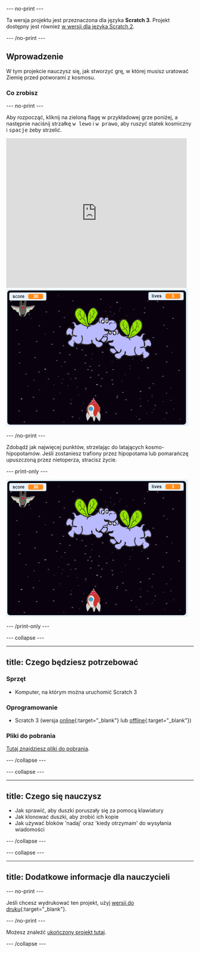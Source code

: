 \--- no-print \---

Ta wersja projektu jest przeznaczona dla języka **Scratch 3**. Projekt dostępny jest również [w wersji dla języka Scratch 2](https://projects.raspberrypi.org/en/projects/clone-wars-scratch2).

\--- /no-print \---

## Wprowadzenie

W tym projekcie nauczysz się, jak stworzyć grę, w której musisz uratować Ziemię przed potworami z kosmosu.

### Co zrobisz

\--- no-print \---

Aby rozpocząć, kliknij na zieloną flagę w przykładowej grze poniżej, a następnie naciśnij strzałkę <kbd>w lewo</kbd> i <kbd>w prawo</kbd>, aby ruszyć statek kosmiczny i <kbd>spacje</kbd> żeby strzelić.

<div class="scratch-preview">
  <iframe allowtransparency="true" width="485" height="402" src="https://scratch.mit.edu/projects/embed/276887163/?autostart=false" frameborder="0" scrolling="no"></iframe>
  <img src="images/showcase.png">
</div>

\--- /no-print \---

Zdobądź jak najwięcej punktów, strzelając do latających kosmo-hipopotamów. Jeśli zostaniesz trafiony przez hipopotama lub pomarańczę upuszczoną przez nietoperza, stracisz życie.

\--- print-only \---

![opis](images/showcase.png)

\--- /print-only \---

\--- collapse \---

* * *

## title: Czego będziesz potrzebować

### Sprzęt

+ Komputer, na którym można uruchomić Scratch 3

### Oprogramowanie

+ Scratch 3 (wersja [online](https://rpf.io/scratchon){:target="_blank"} lub [offline](https://rpf.io/scratchoff){:target="_blank"})

### Pliki do pobrania

[Tutaj znajdziesz pliki do pobrania](http://rpf.io/p/en/clone-wars-go).

\--- /collapse \---

\--- collapse \---

* * *

## title: Czego się nauczysz

+ Jak sprawić, aby duszki poruszały się za pomocą klawiatury
+ Jak klonować duszki, aby zrobić ich kopie
+ Jak używać bloków 'nadaj' oraz 'kiedy otrzymam' do wysyłania wiadomości

\--- /collapse \---

\--- collapse \---

* * *

## title: Dodatkowe informacje dla nauczycieli

\--- no-print \---

Jeśli chcesz wydrukować ten projekt, użyj [wersji do druku](https://projects.raspberrypi.org/en/projects/clone-wars/print){:target="_blank"}.

\--- /no-print \---

Możesz znaleźć [ukończony projekt tutaj](http://rpf.io/p/en/clone-wars-get).

\--- /collapse \---